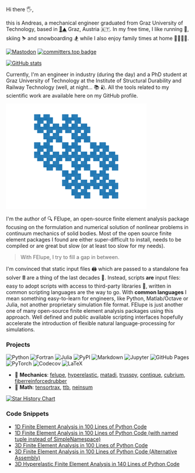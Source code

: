 Hi there 🖐️,

this is Andreas, a mechanical engineer graduated from Graz University of Technology, based in [🏰⛰️](https://en.wikipedia.org/wiki/Schlossberg_(Graz)) Graz, Austria 🇦🇹. In my free time, I like running 🏃‍, skiing ⛷️ and snowboarding 🏂 while I also enjoy family times at home 👨‍👩‍👧‍👦.

[![Mastodon](https://img.shields.io/badge/-MASTODON-%232B90D9?logo=mastodon&logoColor=white)](https://mathstodon.xyz/@adtzlr) [![committers.top badge](https://user-badge.committers.top/austria_public/adtzlr.svg)](https://user-badge.committers.top/austria_public/adtzlr)

[![GitHub stats](https://github-readme-stats.vercel.app/api?username=adtzlr&count_private=true&show_icons=true)](https://github.com/adtzlr)

Currently, I'm an engineer in industry (during the day) and a PhD student at Graz University of Technology at the Institute of Structural Durability and Railway Technology (well, at night... 📚 🕯️). All the tools related to my scientific work are available here on my GitHub profile.

![sparsity-pattern](sparsity-pattern.svg)

I'm the author of 🔍 FElupe, an open-source finite element analysis package focusing on the formulation and numerical solution of nonlinear problems in continuum mechanics of solid bodies. Most of the open source finite element packages I found are either super-difficult to install, needs to be compiled or are great but slow (or at least too slow for my needs).

> With FElupe, I try to fill a gap in between.

I'm convinced that static input files 🖨️ which are passed to a standalone fea solver 🖩 are a thing of the last decades 💾. Instead, scripts **are** input files: easy to adopt scripts with access to third-party libraries 🛒, written in common scripting languages are the way to go. With **common languages** I mean something easy-to-learn for engineers, like Python, Matlab/Octave or Julia, not another proprietary simulation file format. FElupe is just another one of many open-source finite element analysis packages using this approach. Well defined and public available scripting interfaces hopefully accelerate the introduction of flexible natural language-processing for simulations.

### Projects

![Python](https://img.shields.io/badge/python-3670A0?logo=python&logoColor=white) ![Fortran](https://img.shields.io/badge/Fortran-%23734F96.svg?logo=fortran&logoColor=white) ![Julia](https://img.shields.io/badge/Julia-9558B2?logo=julia&logoColor=white) ![PyPI](https://img.shields.io/badge/pypi-3775A9?logo=pypi&logoColor=white) ![Markdown](https://img.shields.io/badge/Markdown-000000?logo=markdown&logoColor=white) ![Jupyter](https://img.shields.io/badge/Jupyter-F37626.svg?logo=Jupyter&logoColor=white) ![GitHub Pages](https://img.shields.io/badge/GitHub%20Pages-222222?logo=GitHub%20Pages&logoColor=white) ![PyTorch](https://img.shields.io/badge/PyTorch-EE4C2C?logo=pytorch&logoColor=white) ![Codecov](https://img.shields.io/badge/Codecov-F01F7A?logo=Codecov&logoColor=white) ![LaTeX](https://img.shields.io/badge/LaTeX-008080?logo=latex)

- 🔧 **Mechanics**: [felupe](https://github.com/adtzlr/felupe), [hyperelastic](https://github.com/adtzlr/hyperelastic), [matadi](https://github.com/adtzlr/matadi), [trusspy](https://github.com/adtzlr/trusspy), [contique](https://github.com/adtzlr/contique), [cubrium](https://github.com/adtzlr/cubrium), [fiberreinforcedrubber](https://github.com/adtzlr/fiberreinforcedrubber)
- 🔢 **Math**: [tensortrax](https://github.com/adtzlr/tensortrax), [ttb](https://github.com/adtzlr/ttb), [neinsum](https://github.com/adtzlr/named_einsum)

[![Star History Chart](https://api.star-history.com/svg?repos=adtzlr/trusspy,adtzlr/felupe,adtzlr/ttb,adtzlr/tensortrax,adtzlr/matadi,adtzlr/contique,adtzlr/hyperelastic&type=Date)](https://star-history.com/#adtzlr/trusspy&adtzlr/felupe&adtzlr/ttb&adtzlr/tensortrax&adtzlr/matadi&adtzlr/contique&adtzlr/hyperelastic&adtzlr/neinsum&Date)

### Code Snippets

- [1D Finite Element Analysis in 100 Lines of Python Code](https://gist.github.com/adtzlr/8273013eaf56555da04e817650fd6abe)
- [1D Finite Element Analysis in 100 Lines of Python Code (with named tuple instead of SimpleNamespace)](https://gist.github.com/adtzlr/dec05a39fbc3741c1d08b1514b8cb911)
- [3D Finite Element Analysis in 100 Lines of Python Code](https://gist.github.com/adtzlr/de84b7dbd841fa88ede7d310e156d1e6)
- [3D Finite Element Analysis in 100 Lines of Python Code (Alternative Assembly)](https://gist.github.com/adtzlr/44314a16ef2a00945e53eb438b7bf87e)
- [3D Hyperelastic Finite Element Analysis in 140 Lines of Python Code](https://gist.github.com/adtzlr/832abb16767559a2fbea463b939fb0b6)
